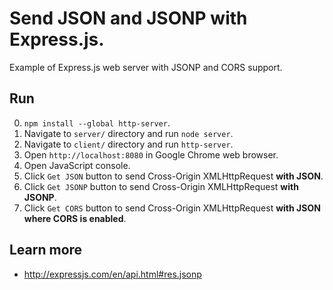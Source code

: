 # Send JSON and JSONP with Express.js.

Example of Express.js web server with JSONP and CORS support.

## Run

0. `npm install --global http-server`.
1. Navigate to `server/` directory and run `node server`.
2. Navigate to `client/` directory and run `http-server`.
3. Open `http://localhost:8080` in Google Chrome web browser.
4. Open JavaScript console.
5. Click `Get JSON` button to send Cross-Origin XMLHttpRequest __with JSON__.
6. Click `Get JSONP` button to send Cross-Origin XMLHttpRequest __with JSONP__.
7. Click `Get CORS` button to send Cross-Origin XMLHttpRequest __with JSON where CORS is enabled__.

## Learn more

+ http://expressjs.com/en/api.html#res.jsonp
